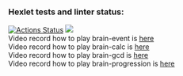 ### Hexlet tests and linter status:
[![Actions Status](https://github.com/alexamuek/qa-auto-engineer-javascript-project-44/actions/workflows/hexlet-check.yml/badge.svg)](https://github.com/alexamuek/qa-auto-engineer-javascript-project-44/actions)
<a href="https://codeclimate.com/github/alexamuek/qa-auto-engineer-javascript-project-44/maintainability"><img src="https://api.codeclimate.com/v1/badges/66fee7cbf9b80a640be7/maintainability" /></a>  
Video record how to play brain-event is [here](https://asciinema.org/a/w0srarEevUbdkXfqD7PCw943z)  
Video record how to play brain-calc is [here](https://asciinema.org/connect/55c9dc4b-0dc5-4475-b5c5-fbb9e74ce062)  
Video record how to play brain-gcd is [here](https://asciinema.org/a/YRWqNTK1JoMkX8vJmbLs7bqQV)  
Video record how to play brain-progression is [here](https://asciinema.org/a/uyJjwpvsd0uojTiZ3NxbHkrwG)